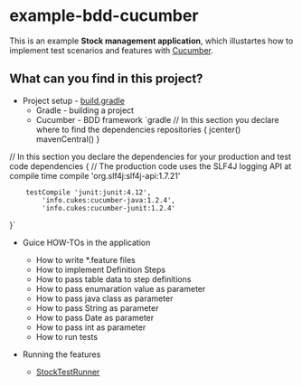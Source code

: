 
example-bdd-cucumber
===========================
This is an example **Stock management application**, which illustartes how to implement test scenarios and features with 
[Cucumber](https://cucumber.io/docs/reference/jvm#java). 


What can you find in this project?
----------------------------------------------
 - Project setup - [build.gradle](https://github.com/Iretha/tutorials/blob/master/example-bdd-cucumber/build.gradle)
	 - Gradle - building a project
	 - Cucumber - BDD framework
`gradle	
// In this section you declare where to find the dependencies
repositories {
    jcenter()
    mavenCentral()
}

// In this section you declare the dependencies for your production and test code
dependencies {
    // The production code uses the SLF4J logging API at compile time
    compile 'org.slf4j:slf4j-api:1.7.21'

        testCompile 'junit:junit:4.12',
            'info.cukes:cucumber-java:1.2.4',
            'info.cukes:cucumber-junit:1.2.4'
}`
		
 - Guice HOW-TOs in the application
	 - How to write *.feature files
	 - How to implement Definition Steps
	 - How to pass table data to step definitions
	 - How to pass enumaration value as parameter
	 - How to pass java class as parameter
	 - How to pass String as parameter
	 - How to pass Date as parameter
	 - How to pass int as parameter
	 - How to run tests
	 
 - Running the features
	 - [StockTestRunner](https://github.com/Iretha/tutorials/blob/master/example-bdd-cucumber/src/test/java/com/smdev/bdd/cuke/example/StockTestRunner.java)
